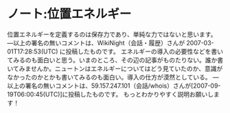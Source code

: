# ノート:位置エネルギー

位置エネルギーを定義するのは保存力であり、単純な力ではないと思います。
—以上の署名の無いコメントは、WikiNight（会話・履歴）さんが 2007-03-01T17:28:53(UTC) に投稿したものです。
エネルギーの導入の必要性などを書いてみるのも面白いと思う。いまのところ、その辺の記事がものたりない。誰か書いてみませんか。ニュートンはエネルギーについてはどう見ていたのか、意識がなかったのかとかも書いてみるのも面白い。導入の仕方が漠然としている。
—以上の署名の無いコメントは、59.157.247.101（会話/whois）さんが[2007-09-19T06:00:45(UTC)]に投稿したものです。
もっとわかりやすく説明お願いします！